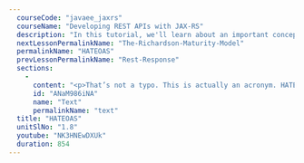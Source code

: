 ```yaml
---
  courseCode: "javaee_jaxrs"
  courseName: "Developing REST APIs with JAX-RS"
  description: "In this tutorial, we'll learn about an important concept relating to REST APIs: HATEOAS\n"
  nextLessonPermalinkName: "The-Richardson-Maturity-Model"
  permalinkName: "HATEOAS"
  prevLessonPermalinkName: "Rest-Response"
  sections: 
    - 
      content: "<p>That’s not a typo. This is actually an acronym. HATEOAS. In the running for the worst acronym ever. It stands for Hypermedia as the Engine of Application State. I know. Worst acronym ever, huh? But bear with me, and you’ll soon understand what that means.</p>\n\n\n\n<h2 id=\"hyperlinking\">Hyperlinking</h2>\n\n<p>Maybe you remember, I mentioned in the first video of this series that there’s no service definition specification for REST APIs. There’s no formal document that really documents the API. Most REST APIs have “help” pages that explain what the API URIs are and what operations are supported. I also mentioned in the first video that the best RESTful APIs don’t even need any documentation. I’ll now explain what I mean by that.</p>\n\n<p>So, we visit websites online all the time. When was the last time you looked up any documentation to use a website? Well, never, I hope. You don’t need documentation to use web sites. You go to the home page, and you’ll find links to other pages. You click on one such link, and you’ll get that page, with more links. You don’t need to read a document to know where to go. You just remember the website home address, and any other links you need to navigate will be provided to you in the response.</p>\n\n<p>This is basically the advantage of using HTTP. Remember that HTTP is HyperText Transfer Protocol. We’ve discussed that hypertext is text that has links to other text. These links, which are called hyperlinks, are what’s really handy to navigate your way through any site. Let’s think about the response we return in our REST API. What if we implement the same concept there too? Let’s say you receive a GET request from a client for a message ID. We return the message information in JSON or XML, yes. But what you could also do is send links to comment resource URIs. And likes and shares resource URIs. It’s the server saying “Hey client, I know you asked for message ID 20. Here’s the contents of message #20. I’m also throwing in collection resource URIs for comments, shares and likes. If you want to get a list of all the comments for message ID 20, this is the URI to use. Oh, and here’s the profile resource URI for the author of the message, if you want to get the profile information of the author of this message”. </p>\n\n<p>So, the web service is being super-helpful to the client by providing all these links in the response. Similar to hyperlinks in web sites. Whether the client wants to use it or not doesn’t matter. But if they want it, it’s there. And just like that, you’ve eliminated the need for documentation for all these APIs. The client developer just picks up the value of the right URIs from a previous response and makes subsequent calls to those URIs. </p>\n\n<p>If you do this, you don’t let the client programmer have to know and hard-code the URIs in order to interact with the resources and the application state. You basically let the hypertext you send in the response drive the client’s interaction with the application state. So, you could say that hypertext, or hypermedia as it is sometimes called, is being the driver or engine of application state. Hypermedia as the Engine of Application State. HATEOAS. Whew. Does that make sense now? It’s still a bad choice for a name. But it should at least make some sense now.</p>\n\n\n\n<h2 id=\"a-scenario\">A Scenario</h2>\n\n<p>Let’s walk through a scenario so that this concept becomes clearer. Let’s start with the <code>/messages</code> collection URI. Accessing <code>/messages</code> should give you a list of messages in the system. Let’s say a message representation has the following fields:</p>\n\n<ol>\n<li>Message ID</li>\n<li>Message Content</li>\n<li>Message Author</li>\n<li>Posted Date</li>\n</ol>\n\n<p>Four simple properties. A JSON representation for a sample message would look something like this:</p>\n\n\n\n<pre class=\"prettyprint\"><code class=\" hljs json\">{\n  \"<span class=\"hljs-attribute\">id</span>\": <span class=\"hljs-value\"><span class=\"hljs-string\">\"01\"</span></span>,\n  \"<span class=\"hljs-attribute\">content</span>\": <span class=\"hljs-value\"><span class=\"hljs-string\">\"Hello World!\"</span></span>,\n  \"<span class=\"hljs-attribute\">author</span>\": <span class=\"hljs-value\"><span class=\"hljs-string\">\"koushik\"</span></span>,\n  \"<span class=\"hljs-attribute\">postedDate</span>\": <span class=\"hljs-value\"><span class=\"hljs-string\">\"03-01-2014\"</span>\n</span>}</code></pre>\n\n<p>Now when you access the <code>/messages</code> collection URI, you’d basically get a collection of such message resources. To keep it simple, let’s say there are just 3 messages in the system. Accessing <code>/messages</code> would give something similar to this:</p>\n\n\n\n<pre class=\"prettyprint\"><code class=\" hljs json\">[\n  {\n  \"<span class=\"hljs-attribute\">id</span>\": <span class=\"hljs-value\"><span class=\"hljs-string\">\"1\"</span></span>,\n  \"<span class=\"hljs-attribute\">content</span>\": <span class=\"hljs-value\"><span class=\"hljs-string\">\"Hello World!\"</span></span>,\n  \"<span class=\"hljs-attribute\">author</span>\": <span class=\"hljs-value\"><span class=\"hljs-string\">\"koushik\"</span></span>,\n  \"<span class=\"hljs-attribute\">postedDate</span>\": <span class=\"hljs-value\"><span class=\"hljs-string\">\"03-01-2014\"</span>\n  </span>},\n  {\n  \"<span class=\"hljs-attribute\">id</span>\": <span class=\"hljs-value\"><span class=\"hljs-string\">\"2\"</span></span>,\n  \"<span class=\"hljs-attribute\">content</span>\": <span class=\"hljs-value\"><span class=\"hljs-string\">\"Yo!\"</span></span>,\n  \"<span class=\"hljs-attribute\">author</span>\": <span class=\"hljs-value\"><span class=\"hljs-string\">\"sid\"</span></span>,\n  \"<span class=\"hljs-attribute\">postedDate</span>\": <span class=\"hljs-value\"><span class=\"hljs-string\">\"04-01-2014\"</span>\n  </span>},\n  {\n  \"<span class=\"hljs-attribute\">id</span>\": <span class=\"hljs-value\"><span class=\"hljs-string\">\"3\"</span></span>,\n  \"<span class=\"hljs-attribute\">content</span>\": <span class=\"hljs-value\"><span class=\"hljs-string\">\"What's up?\"</span></span>,\n  \"<span class=\"hljs-attribute\">author</span>\": <span class=\"hljs-value\"><span class=\"hljs-string\">\"jane\"</span></span>,\n  \"<span class=\"hljs-attribute\">postedDate</span>\": <span class=\"hljs-value\"><span class=\"hljs-string\">\"04-02-2014\"</span>\n  </span>}\n]</code></pre>\n\n<p>Now that the client has the list of messages, let’s say they want the details of the first message - message ID 1. We’ve already designed the resource URI for message to be <code>/messages/{messageId}</code>. So, to get the URI, they’ll have to take the value of the ID field of the message they are interested in, and append it to the string <code>/messages/</code> and there they have the resource URI. But this means that the client will have to know this beforehand. They need to know that they need to pick up the ID property from the response, and they need to know what to append it to. Now, here’s a question. As a API service implementer, why not send that to the client yourself? Since we are sending the message resource details anyway, why not just construct the URI fully and send it to the client? </p>\n\n<p>Consider a sample response for a single message like this:</p>\n\n\n\n<pre class=\"prettyprint\"><code class=\" hljs json\">{\n  \"<span class=\"hljs-attribute\">id</span>\": <span class=\"hljs-value\"><span class=\"hljs-string\">\"1\"</span></span>,\n  \"<span class=\"hljs-attribute\">content</span>\": <span class=\"hljs-value\"><span class=\"hljs-string\">\"Hello World!\"</span></span>,\n  \"<span class=\"hljs-attribute\">author</span>\": <span class=\"hljs-value\"><span class=\"hljs-string\">\"koushik\"</span></span>,\n  \"<span class=\"hljs-attribute\">postedDate</span>\": <span class=\"hljs-value\"><span class=\"hljs-string\">\"03-01-2014\"</span></span>,\n  \"<span class=\"hljs-attribute\">href</span>\": <span class=\"hljs-value\"><span class=\"hljs-string\">\"/messages/1\"</span>\n</span>}</code></pre>\n\n<p>If this were to be the kind of response for every message in <code>/messages</code>, then the client wouldn’t really have to do any URI construction. The resource URI is one of the properties of the resource. If you were to design your API so that every resource has the instance resource URI to itself, it makes it really convenient for the client to use it.</p>\n\n<p>Notice that the name of the link property is <code>href</code>. That must be familiar. That’s exactly how you specify links in HTML. <code>href</code> is a property of the <code>&lt;a&gt;</code> tag. It serves a similar purpose here.</p>\n\n\n\n<h2 id=\"link-relations\">Link relations</h2>\n\n<p>We are on our way to implementing some HATEOAS concepts. We are not fully there yet. There are still some more things you’ll need to learn. Let’s look at the concept of links, and how you can apply them to the resources in the Messenger API. We’ve looked at adding the resource URI to every resource. So, a profile resource, or a comment resource, well, pretty much every resource could have a <code>href</code> attribute that has the value of the instance resource URI. Bu that’s not the only link you can provide. For instance, a message resource could also have links to get all the comments for that message. And all the likes and shares for that message. You could even have links for the client to post a new comment to that message. Keep extending this, and it gets a bit messy.</p>\n\n\n\n<pre class=\"prettyprint\"><code class=\" hljs json\">{\n  \"<span class=\"hljs-attribute\">id</span>\": <span class=\"hljs-value\"><span class=\"hljs-string\">\"1\"</span></span>,\n  \"<span class=\"hljs-attribute\">content</span>\": <span class=\"hljs-value\"><span class=\"hljs-string\">\"Hello World!\"</span></span>,\n  \"<span class=\"hljs-attribute\">author</span>\": <span class=\"hljs-value\"><span class=\"hljs-string\">\"koushik\"</span></span>,\n  \"<span class=\"hljs-attribute\">postedDate</span>\": <span class=\"hljs-value\"><span class=\"hljs-string\">\"03-01-2014\"</span></span>,\n  \"<span class=\"hljs-attribute\">href</span>\": <span class=\"hljs-value\"><span class=\"hljs-string\">\"/messages/1\"</span></span>,\n  \"<span class=\"hljs-attribute\">comments-href</span>\": <span class=\"hljs-value\"><span class=\"hljs-string\">\"/messages/1/comments\"</span></span>,\n  \"<span class=\"hljs-attribute\">likes-href</span>\": <span class=\"hljs-value\"><span class=\"hljs-string\">\"/messages/1/likes\"</span></span>,\n   \"<span class=\"hljs-attribute\">shares-href</span>\": <span class=\"hljs-value\"><span class=\"hljs-string\">\"/messages/1/shares\"</span></span>,\n   \"<span class=\"hljs-attribute\">profile-href</span>\": <span class=\"hljs-value\"><span class=\"hljs-string\">\"/profiles/koushik\"</span></span>,\n   \"<span class=\"hljs-attribute\">comment-post-href</span>\": <span class=\"hljs-value\"><span class=\"hljs-string\">\"/messages/1/comments\"</span>\n</span>}</code></pre>\n\n<p>If you do this, the client doesn’t need to remember the URIs, yes, but they now have to remember the property names for these URIs and you basically have then same problem. There needs to be a better way to manage these links. And there is! You can use the <code>rel</code> attribute. </p>\n\n<p>If you’ve used the anchor tags when writing HTML, you might have encountered this <code>rel</code> attribute before. It’s basically an attribute that you can add to any link to specify the relationship between the current document and  the linked document. </p>\n\n<p>The most common example of <code>rel</code> is in stylesheet links. You’d have seen stylesheet links in HTML head tags like this:</p>\n\n<p><code>&lt;link rel=\"stylesheet\" href=\"path/to/some.css\"/&gt;</code></p>\n\n<p>Here <code>href</code> provides the actual URL being linked, and the <code>rel</code> attribute describes the relation of that link to the main document. Here the relation is that the link is a stylesheet of the main document.</p>\n\n<p>We can use the <code>rel</code> attribute to add extra information in the links in our REST response. Here’s the original href response modified with the <code>rel</code> attribute addition:</p>\n\n\n\n<pre class=\"prettyprint\"><code class=\" hljs json\">{\n  \"<span class=\"hljs-attribute\">id</span>\": <span class=\"hljs-value\"><span class=\"hljs-string\">\"1\"</span></span>,\n  \"<span class=\"hljs-attribute\">content</span>\": <span class=\"hljs-value\"><span class=\"hljs-string\">\"Hello World!\"</span></span>,\n  \"<span class=\"hljs-attribute\">author</span>\": <span class=\"hljs-value\"><span class=\"hljs-string\">\"koushik\"</span></span>,\n  \"<span class=\"hljs-attribute\">postedDate</span>\": <span class=\"hljs-value\"><span class=\"hljs-string\">\"03-01-2014\"</span></span>,\n   \"<span class=\"hljs-attribute\">links</span>\" : <span class=\"hljs-value\">[\n                {  \n                    \"<span class=\"hljs-attribute\">href</span>\": <span class=\"hljs-value\"><span class=\"hljs-string\">\"/messages/1\"</span></span>,\n                    \"<span class=\"hljs-attribute\">rel</span>\": <span class=\"hljs-value\"><span class=\"hljs-string\">\"self\"</span>\n                </span>}\n            ]\n</span>}</code></pre>\n\n<p>What’s different here is that we’ve introduced this new property called <code>links</code> which is an array. This is going to contain all the links that you’d want to embed in the response. However, you add the <code>rel</code> attribute to make it clear what the link points to. Notice the <code>rel</code> value <code>self</code> which indicates that the link in the resource points to itself.</p>\n\n<p>This could be extended by adding new links and assigning the appropriate rel values for each:</p>\n\n\n\n<pre class=\"prettyprint\"><code class=\" hljs json\">{\n  \"<span class=\"hljs-attribute\">id</span>\": <span class=\"hljs-value\"><span class=\"hljs-string\">\"1\"</span></span>,\n  \"<span class=\"hljs-attribute\">content</span>\": <span class=\"hljs-value\"><span class=\"hljs-string\">\"Hello World!\"</span></span>,\n  \"<span class=\"hljs-attribute\">author</span>\": <span class=\"hljs-value\"><span class=\"hljs-string\">\"koushik\"</span></span>,\n  \"<span class=\"hljs-attribute\">postedDate</span>\": <span class=\"hljs-value\"><span class=\"hljs-string\">\"03-01-2014\"</span></span>,\n   \"<span class=\"hljs-attribute\">links</span>\" : <span class=\"hljs-value\">[\n                {  \n                    \"<span class=\"hljs-attribute\">href</span>\": <span class=\"hljs-value\"><span class=\"hljs-string\">\"/messages/1\"</span></span>,\n                    \"<span class=\"hljs-attribute\">rel</span>\": <span class=\"hljs-value\"><span class=\"hljs-string\">\"self\"</span>\n                </span>},\n                {  \n                    \"<span class=\"hljs-attribute\">href</span>\": <span class=\"hljs-value\"><span class=\"hljs-string\">\"/messages/1/comments\"</span></span>,\n                    \"<span class=\"hljs-attribute\">rel</span>\": <span class=\"hljs-value\"><span class=\"hljs-string\">\"comments\"</span>\n                </span>},\n                {  \n                    \"<span class=\"hljs-attribute\">href</span>\": <span class=\"hljs-value\"><span class=\"hljs-string\">\"/messages/1/likes\"</span></span>,\n                    \"<span class=\"hljs-attribute\">rel</span>\": <span class=\"hljs-value\"><span class=\"hljs-string\">\"likes\"</span>\n                </span>},\n                {  \n                    \"<span class=\"hljs-attribute\">href</span>\": <span class=\"hljs-value\"><span class=\"hljs-string\">\"/messages/1/shares\"</span></span>,\n                    \"<span class=\"hljs-attribute\">rel</span>\": <span class=\"hljs-value\"><span class=\"hljs-string\">\"shares\"</span>\n                </span>},\n                {  \n                    \"<span class=\"hljs-attribute\">href</span>\": <span class=\"hljs-value\"><span class=\"hljs-string\">\"/profiles/koushik\"</span></span>,\n                    \"<span class=\"hljs-attribute\">rel</span>\": <span class=\"hljs-value\"><span class=\"hljs-string\">\"author\"</span>\n                </span>}\n            ]\n</span>}</code></pre>\n\n<p>Now the client doesn’t need to remember the link property values. They just have to find the link with the right <code>rel</code> value for the resource they want and then look up the <code>href</code> value from that link.</p>\n\n<p>A couple of things to note here. While the concept of having the URIs in the response to achieve HATEOAS is something that’s well understood and mostly agreed upon by all, the <em>way</em> to do this could vary differently among implementations. The format of JSON that I’ve outlined here is just one of the multitude of ways you could structure links. Again, there’s no right or wrong. You can choose to tweak how you want to present the links in the JSON response of your API depending on your preference. Secondly, the <code>rel</code> attribute is a part of the HTTP specification, so there are only certain standard values that are allowed for it. <a href=\"http://www.iana.org/assignments/link-relations/link-relations.xml\">This link</a> lists the available values. And obviously, the <code>rel</code> values here like “comments” and “likes” are not valid. But we’ll still use it. Like I mentioned before, the idea is to have an API that’s easy for the clients to use, and easy for you to maintain. You don’t want to focus too much on getting things right and going by the book. At least, not at the cost of complicating the API too much.</p>\n\n<p>In summary, HATEOAS is a way to provide links to resources in the API response, so that the client doesn’t have to deal with URI construction and business flow. They make a request, and the next steps, along with the URIs are handed to them in the response. When you write APIs, you can choose to add URIs in the response using the <code>href</code> attribute. You can also provide more information about the relationship of the linked resource using the <code>rel</code> attribute.</p>"
      id: "ANaM986iNA"
      name: "Text"
      permalinkName: "text"
  title: "HATEOAS"
  unitSlNo: "1.8"
  youtube: "NK3HNEwDXUk"
  duration: 854
---
```


